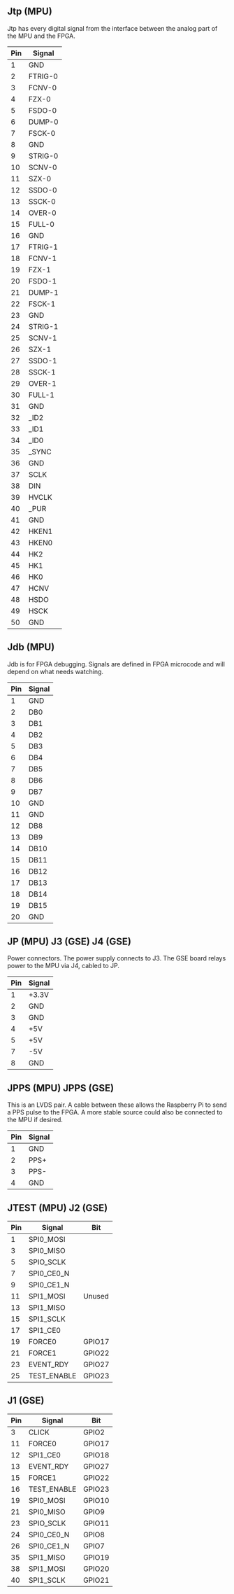 ## Jtp (MPU)

Jtp has every digital signal from the interface between the analog part of the MPU and the FPGA.

| Pin | Signal |
| --- | --- |
| 1 | GND |
| 2 | FTRIG-0 |
| 3 | FCNV-0 |
| 4 | FZX-0 |
| 5 | FSDO-0 |
| 6 | DUMP-0 |
| 7 | FSCK-0 |
| 8 | GND |
| 9 | STRIG-0 |
| 10 | SCNV-0 |
| 11 | SZX-0 |
| 12 | SSDO-0 |
| 13 | SSCK-0 |
| 14 | OVER-0 |
| 15 | FULL-0 |
| 16 | GND |
| 17 | FTRIG-1 |
| 18 | FCNV-1 |
| 19 | FZX-1 |
| 20 | FSDO-1 |
| 21 | DUMP-1 |
| 22 | FSCK-1 |
| 23 | GND |
| 24 | STRIG-1 |
| 25 | SCNV-1 |
| 26 | SZX-1 |
| 27 | SSDO-1 |
| 28 | SSCK-1 |
| 29 | OVER-1 |
| 30 | FULL-1 |
| 31 | GND |
| 32 | \_ID2 |
| 33 | \_ID1 |
| 34 | \_ID0 |
| 35 | \_SYNC |
| 36 | GND |
| 37 | SCLK |
| 38 | DIN |
| 39 | HVCLK |
| 40 | \_PUR |
| 41 | GND |
| 42 | HKEN1 |
| 43 | HKEN0 |
| 44 | HK2 |
| 45 | HK1 |
| 46 | HK0 |
| 47 | HCNV |
| 48 | HSDO |
| 49 | HSCK |
| 50 | GND |

## Jdb (MPU)

Jdb is for FPGA debugging. Signals are defined in FPGA microcode and will depend on what needs watching.

| Pin | Signal |
| --- | --- |
| 1 | GND |
| 2 | DB0 |
| 3 | DB1 |
| 4 | DB2 |
| 5 | DB3 |
| 6 | DB4 |
| 7 | DB5 |
| 8 | DB6 |
| 9 | DB7 |
| 10 | GND |
| 11 | GND |
| 12 | DB8 |
| 13 | DB9 |
| 14 | DB10 |
| 15 | DB11 |
| 16 | DB12 |
| 17 | DB13 |
| 18 | DB14 |
| 19 | DB15 |
| 20 | GND |

## JP (MPU) J3 (GSE) J4 (GSE)

Power connectors. The power supply connects to J3. The GSE board relays power to the MPU via J4, cabled to JP.

| Pin | Signal |
| --- | --- |
| 1 | +3.3V |
| 2 | GND |
| 3 | GND |
| 4 | +5V |
| 5 | +5V |
| 7 | -5V |
| 8 | GND |

## JPPS (MPU) JPPS (GSE)

This is an LVDS pair. A cable between these allows the Raspberry Pi to send a PPS pulse to the FPGA. A more stable source could also be connected to the MPU if desired.

| Pin | Signal |
| --- | --- |
| 1 | GND |
| 2 | PPS+ |
| 3 | PPS- |
| 4 | GND |

## JTEST (MPU) J2 (GSE)
| Pin | Signal | Bit |
| --- | --- | --- |
| 1 | SPI0\_MOSI |  |
| 3 | SPI0\_MISO |  |
| 5 | SPIO\_SCLK |  |
| 7 | SPI0\_CE0\_N |  |
| 9 | SPI0\_CE1\_N |  |
| 11 | SPI1\_MOSI | Unused |
| 13 | SPI1\_MISO |  |
| 15 | SPI1\_SCLK |  |
| 17 | SPI1\_CE0 |  |
| 19 | FORCE0 | GPIO17 |
| 21 | FORCE1 | GPIO22 |
| 23 | EVENT\_RDY | GPIO27 |
| 25 | TEST\_ENABLE | GPIO23 |

## J1 (GSE)

| Pin | Signal | Bit |
| --- | --- | --- |
| 3 | CLICK | GPIO2 |
| 11 | FORCE0 | GPIO17 |
| 12 | SPI1\_CE0 | GPIO18 |
| 13 | EVENT\_RDY | GPIO27 |
| 15 | FORCE1 | GPIO22 |
| 16 | TEST\_ENABLE | GPIO23 |
| 19 | SPI0\_MOSI | GPIO10 |
| 21 | SPI0\_MISO | GPIO9 |
| 23 | SPIO\_SCLK |  GPIO11 |
| 24 | SPI0\_CE0\_N | GPIO8 |
| 26 | SPI0\_CE1\_N | GPIO7 |
| 35 | SPI1\_MISO | GPIO19 |
| 38 | SPI1\_MOSI | GPIO20 |
| 40 | SPI1\_SCLK | GPIO21 |
